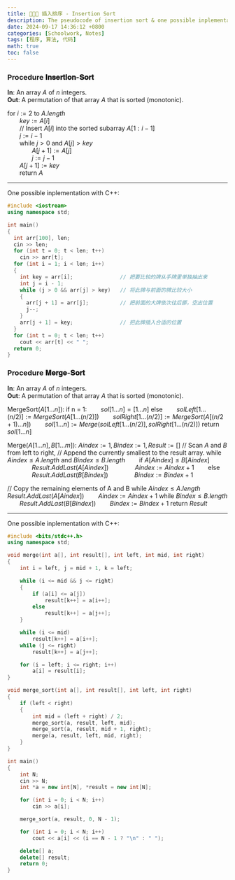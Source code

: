 ```yaml
---
title: 🧑🏻‍💻 插入排序 - Insertion Sort
description: The pseudocode of insertion sort & one possible inplementation with C++.
date: 2024-09-17 14:36:12 +0800
categories: [Schoolwork, Notes]
tags: [程序, 算法, 代码]
math: true
toc: false
---
```


### Procedure 𝐈𝐧𝐬𝐞𝐫𝐭𝐢𝐨𝐧-𝐒𝐨𝐫𝐭

**In**: An array $A$ of $n$ integers.  
**Out**: A permutation of that array $A$ that is sorted (monotonic).

for $i := 2$ to $A.length$  
&emsp;&emsp;$key := A[i]$  
&emsp;&emsp;// Insert $A[i]$ into the sorted subarray $A[1 : i - 1]$  
&emsp;&emsp;$j := i - 1$  
&emsp;&emsp;while $j > 0$ and $A[j] > key$  
&emsp;&emsp;&emsp;&emsp;$A[j + 1] := A[j]$  
&emsp;&emsp;&emsp;&emsp;$j := j - 1$  
&emsp;&emsp;$A[j + 1] := key$  
&emsp;&emsp;return $A$  

---

One possible inplementation with C++:

```c++
#include <iostream>
using namespace std;

int main()
{
  int arr[100], len;
  cin >> len;
  for (int t = 0; t < len; t++)
    cin >> arr[t];
  for (int i = 1; i < len; i++)
  {
    int key = arr[i];               // 把要比较的牌从手牌里单独抽出来
    int j = i - 1;
    while (j > 0 && arr[j] > key)   // 将此牌与前面的牌比较大小
    {
      arr[j + 1] = arr[j];          // 把前面的大牌依次往后挪，空出位置
      j--;
    }
    arr[j + 1] = key;               // 把此牌插入合适的位置
  }
  for (int t = 0; t < len; t++)
    cout << arr[t] << " ";
  return 0;
}
```

### Procedure 𝐌𝐞𝐫𝐠𝐞-𝐒𝐨𝐫𝐭

**In**: An array $A$ of $n$ integers.  
**Out**: A permutation of that array $A$ that is sorted (monotonic).

MergeSort($A[1...n]$):
if n = 1:
&emsp;&emsp;$sol[1...n] = [1...n]$
else
&emsp;&emsp;$solLeft[1...(n/2)] := MergeSort(A[1...(n/2)])$
&emsp;&emsp;$solRight[1...(n/2)] := MergeSort(A[(n/2 + 1)...n])$
&emsp;&emsp;$sol[1...n] := Merge(solLeft[1...(n/2)], solRight[1...(n/2)])$
return $sol[1...n]$

Merge($A[1...n], B[1...m]$): 
$Aindex := 1, Bindex := 1, Result := []$
// Scan $A$ and $B$ from left to right, 
// Append the currently smallest to the result array.
while $Aindex \leq A.length$ and $Bindex \leq B.length$
&emsp;&emsp;if $A[Aindex] \leq B[Aindex]$
&emsp;&emsp;&emsp;&emsp;$Result.AddLast(A[Aindex])$
&emsp;&emsp;&emsp;&emsp;$Aindex := Aindex + 1$
&emsp;&emsp;else
&emsp;&emsp;&emsp;&emsp;$Result.AddLast(B[Bindex])$
&emsp;&emsp;&emsp;&emsp;$Bindex := Bindex + 1$

// Copy the remaining elements of  A and B
while $Aindex \leq A.length$
&emsp;&emsp;$Result.AddLast(A[Aindex])$
&emsp;&emsp;$Aindex := Aindex + 1$
while $Bindex \leq B.length$
&emsp;&emsp;$Result.AddLast(B[Bindex])$
&emsp;&emsp;$Bindex := Bindex + 1$
return $Result$

---

One possible inplementation with C++:

```c++
#include <bits/stdc++.h>
using namespace std;

void merge(int a[], int result[], int left, int mid, int right)
{
	int i = left, j = mid + 1, k = left;

	while (i <= mid && j <= right)
	{
		if (a[i] <= a[j])
			result[k++] = a[i++];
		else
			result[k++] = a[j++];
	}

	while (i <= mid)
		result[k++] = a[i++];
	while (j <= right)
		result[k++] = a[j++];

	for (i = left; i <= right; i++)
		a[i] = result[i];
}

void merge_sort(int a[], int result[], int left, int right)
{
	if (left < right)
	{
		int mid = (left + right) / 2;
		merge_sort(a, result, left, mid);
		merge_sort(a, result, mid + 1, right);
		merge(a, result, left, mid, right);
	}
}

int main()
{
	int N;
	cin >> N;
	int *a = new int[N], *result = new int[N];

	for (int i = 0; i < N; i++)
		cin >> a[i];

	merge_sort(a, result, 0, N - 1);

	for (int i = 0; i < N; i++)
		cout << a[i] << (i == N - 1 ? "\n" : " ");

	delete[] a;
	delete[] result;
	return 0;
}
```